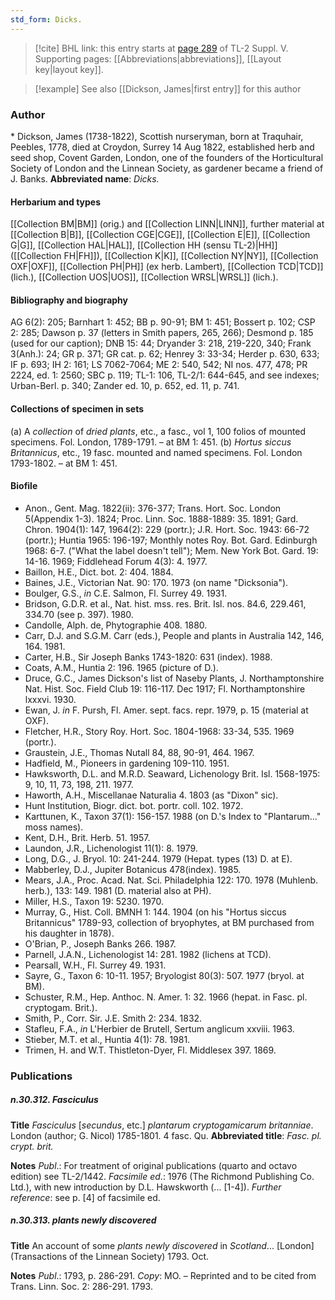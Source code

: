 ```yaml
---
std_form: Dicks.
---
```


> [!cite] BHL link: this entry starts at [page 289](https://www.biodiversitylibrary.org/page/33259335) of TL-2 Suppl. V.
> Supporting pages: [[Abbreviations|abbreviations]], [[Layout key|layout key]].

> [!example] See also [[Dickson, James|first entry]] for this author

### Author

\* Dickson, James (1738-1822), Scottish nurseryman, born at Traquhair, Peebles, 1778, died at Croydon, Surrey 14 Aug 1822, established herb and seed shop, Covent Garden, London, one of the founders of the Horticultural Society of London and the Linnean Society, as gardener became a friend of J. Banks. 
**Abbreviated name**: *Dicks.*

#### Herbarium and types

[[Collection BM|BM]] (orig.) and [[Collection LINN|LINN]], further material at [[Collection B|B]], [[Collection CGE|CGE]], [[Collection E|E]], [[Collection G|G]], [[Collection HAL|HAL]], [[Collection HH (sensu TL-2)|HH]]([[Collection FH|FH]]), [[Collection K|K]], [[Collection NY|NY]], [[Collection OXF|OXF]], [[Collection PH|PH]] (ex herb. Lambert), [[Collection TCD|TCD]] (lich.), [[Collection UOS|UOS]], [[Collection WRSL|WRSL]] (lich.).

#### Bibliography and biography

AG 6(2): 205; Barnhart 1: 452; BB p. 90-91; BM 1: 451; Bossert p. 102; CSP 2: 285; Dawson p. 37 (letters in Smith papers, 265, 266); Desmond p. 185 (used for our caption); DNB 15: 44; Dryander 3: 218, 219-220, 340; Frank 3(Anh.): 24; GR p. 371; GR cat. p. 62; Henrey 3: 33-34; Herder p. 630, 633; IF p. 693; IH 2: 161; LS 7062-7064; ME 2: 540, 542; NI nos. 477, 478; PR 2224, ed. 1: 2560; SBC p. 119; TL-1: 106, TL-2/1: 644-645, and see indexes; Urban-Berl. p. 340; Zander ed. 10, p. 652, ed. 11, p. 741.

#### Collections of specimen in sets

(a) A *collection* of *dried plants*, etc., a fasc., vol 1, 100 folios of mounted specimens. Fol. London, 1789-1791. – at BM 1: 451.
(b) *Hortus siccus Britannicus*, etc., 19 fasc. mounted and named specimens. Fol. London 1793-1802. – at BM 1: 451.

#### Biofile

- Anon., Gent. Mag. 1822(ii): 376-377; Trans. Hort. Soc. London 5(Appendix 1-3). 1824; Proc. Linn. Soc. 1888-1889: 35. 1891; Gard. Chron. 1904(1): 147, 1964(2): 229 (portr.); J.R. Hort. Soc. 1943: 66-72 (portr.); Huntia 1965: 196-197; Monthly notes Roy. Bot. Gard. Edinburgh 1968: 6-7. ("What the label doesn't tell"); Mem. New York Bot. Gard. 19: 14-16. 1969; Fiddlehead Forum 4(3): 4. 1977.
- Baillon, H.E., Dict. bot. 2: 404. 1884.
- Baines, J.E., Victorian Nat. 90: 170. 1973 (on name "Dicksonia").
- Boulger, G.S., *in* C.E. Salmon, Fl. Surrey 49. 1931.
- Bridson, G.D.R. et al., Nat. hist. mss. res. Brit. Isl. nos. 84.6, 229.461, 334.70 (see p. 397). 1980.
- Candolle, Alph. de, Phytographie 408. 1880.
- Carr, D.J. and S.G.M. Carr (eds.), People and plants in Australia 142, 146, 164. 1981.
- Carter, H.B., Sir Joseph Banks 1743-1820: 631 (index). 1988.
- Coats, A.M., Huntia 2: 196. 1965 (picture of D.).
- Druce, G.C., James Dickson's list of Naseby Plants, J. Northamptonshire Nat. Hist. Soc. Field Club 19: 116-117. Dec 1917; Fl. Northamptonshire lxxxvi. 1930.
- Ewan, J. *in* F. Pursh, Fl. Amer. sept. facs. repr. 1979, p. 15 (material at OXF).
- Fletcher, H.R., Story Roy. Hort. Soc. 1804-1968: 33-34, 535. 1969 (portr.).
- Graustein, J.E., Thomas Nutall 84, 88, 90-91, 464. 1967.
- Hadfield, M., Pioneers in gardening 109-110. 1951.
- Hawksworth, D.L. and M.R.D. Seaward, Lichenology Brit. Isl. 1568-1975: 9, 10, 11, 73, 198, 211. 1977.
- Haworth, A.H., Miscellanae Naturalia 4. 1803 (as "Dixon" sic).
- Hunt Institution, Biogr. dict. bot. portr. coll. 102. 1972.
- Karttunen, K., Taxon 37(1): 156-157. 1988 (on D.'s Index to "Plantarum..." moss names).
- Kent, D.H., Brit. Herb. 51. 1957.
- Laundon, J.R., Lichenologist 11(1): 8. 1979.
- Long, D.G., J. Bryol. 10: 241-244. 1979 (Hepat. types (13) D. at E).
- Mabberley, D.J., Jupiter Botanicus 478(index). 1985.
- Mears, J.A., Proc. Acad. Nat. Sci. Philadelphia 122: 170. 1978 (Muhlenb. herb.), 133: 149. 1981 (D. material also at PH).
- Miller, H.S., Taxon 19: 5230. 1970.
- Murray, G., Hist. Coll. BMNH 1: 144. 1904 (on his "Hortus siccus Britannicus" 1789-93, collection of bryophytes, at BM purchased from his daughter in 1878).
- O'Brian, P., Joseph Banks 266. 1987.
- Parnell, J.A.N., Lichenologist 14: 281. 1982 (lichens at TCD).
- Pearsall, W.H., Fl. Surrey 49. 1931.
- Sayre, G., Taxon 6: 10-11. 1957; Bryologist 80(3): 507. 1977 (bryol. at BM).
- Schuster, R.M., Hep. Anthoc. N. Amer. 1: 32. 1966 (hepat. in Fasc. pl. cryptogam. Brit.).
- Smith, P., Corr. Sir. J.E. Smith 2: 234. 1832.
- Stafleu, F.A., *in* L'Herbier de Brutell, Sertum anglicum xxviii. 1963.
- Stieber, M.T. et al., Huntia 4(1): 78. 1981.
- Trimen, H. and W.T. Thistleton-Dyer, Fl. Middlesex 397. 1869.

### Publications

##### n.30.312. Fasciculus

**Title**
*Fasciculus* \[*secundus*, etc.\] *plantarum cryptogamicarum britanniae*. London (author; G. Nicol) 1785-1801. 4 fasc. Qu.
**Abbreviated title**: *Fasc. pl. crypt. brit.*

**Notes**
*Publ*.: For treatment of original publications (quarto and octavo edition) see TL-2/1442.
*Facsimile ed*.: 1976 (The Richmond Publishing Co. Ltd.), with new introduction by D.L. Hawskworth (... \[1-4\]).
*Further reference*: see p. \[4\] of facsimile ed.

##### n.30.313. plants newly discovered

**Title**
An account of some *plants newly discovered* in *Scotland*... \[London\] (Transactions of the Linnean Society) 1793. Oct.

**Notes**
*Publ*.: 1793, p. 286-291. *Copy*: MO. – Reprinted and to be cited from Trans. Linn. Soc. 2: 286-291. 1793.

